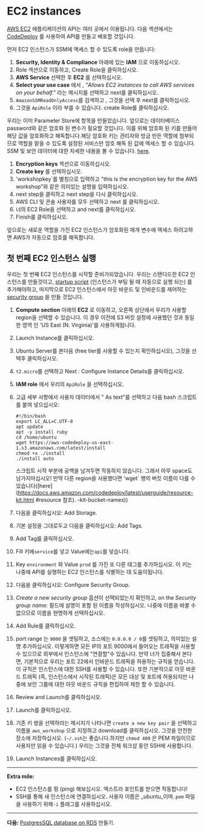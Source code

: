 ﻿# EC2 instances

[AWS EC2](https://aws.amazon.com/ec2/) 애플리케이션의 API는 여러 곳에서 이용됩니다. 다음 섹션에서는 [CodeDeploy](http://docs.aws.amazon.com/codedeploy/latest/userguide/welcome.html) 를 사용하여 API를 만들고 배포할 것입니다.

먼저 EC2 인스턴스가 SSM에 액세스 할 수 있도록 role을 만듭니다:

1. **Security, Identity & Compliance** 아래에 있는 **IAM** 으로 이동하십시오.
2. Role 섹션으로 이동하고, Create Role을 클릭하십시오.
3. **AWS Service** 선택한 후 **EC2** 를 선택하십시오.
4. **Select your use case** 에서 , _"Allows EC2 instances to call AWS services on your behalf."_ 라는 메시지를 선택하고 next를 클릭하십시오.
5. `AmazonSSMReadOnlyAccess`를 검색하고 , 그것을 선택 후 next를 클릭하십시오.
6. 그것을 `ApiRole` 이라 부를 수 있습니다. create Role를 클릭하십시오.

우리는 이미 Parameter Store에 항목을 만들었습니다. 앞으로는 데이터베이스 password와 같은 암호화 된 변수가 필요할 것입니다. 이를 위해 암호화 된 키를 만들어 해당 값을 암호화하고 해독합니다.해당 암호화 키는 관리자와 방금 만든 역할에 첨부되므로 역할을 맡을 수 있도록 설정된 서비스만 암호 해독 된 값에 액세스 할 수 있습니다. SSM 및 보안 데이터에 대한 자세한 내용을 볼 수 있습니다. [here](https://aws.amazon.com/blogs/compute/managing-secrets-for-amazon-ecs-applications-using-parameter-store-and-iam-roles-for-tasks/).

1. **Encryption keys** 섹션으로 이동하십시오.
2. **Create key** 를 선택하십시오.
3. 'workshopkey`를 별칭으로 입력하고 "this is the encryption key for the AWS workshop"와 같은 의미있는 설명을 입력하십시오.
4. next step을 클릭하고 next step을 다시 클릭하십시오.
5. AWS CLI 및 콘솔 사용자를 모두 선택하고 next 를 클릭하십시오.
6. 너의 EC2 Role을 선택하고 and next를 클릭하십시오.
7. Finish를 클릭하십시오.

앞으로는 새로운 역할을 가진 EC2 인스턴스가 암호화된 매개 변수에 액세스 하려고하면 AWS가 자동으로 암호를 해독합니다.

## 첫 번째 EC2 인스턴스 실행

우리는 첫 번째 EC2 인스턴스를 시작할 준비가되었습니다. 우리는 스탠다드한 EC2 인스턴스를 만들것이고, [startup script](http://docs.aws.amazon.com/AWSEC2/latest/UserGuide/user-data.html) (인스턴스가 부팅 될 때 자동으로 실행 되는) 를 추가해야하고, 마지막으로 EC2 인스턴스에서 아웃 바운드 및 인바운드를 제어하는[security group](http://docs.aws.amazon.com/AWSEC2/latest/UserGuide/using-network-security.html) 을 만들 것입니다.

1. **Compute section** 아래의 **EC2** 로 이동하고, 오른쪽 상단에서 우리가 사용할 region을 선택할 수 있습니다. 이 경우 이전에 S3 버킷 설정에 사용했던 것과 동일한 영역 인 'US East (N. Virginia)'를 사용하게됩니다.
2. Launch Instance를 클릭하십시오.
3. Ubuntu Server를 본다음 (free tier를 사용할 수 있는지 확인하십시오), 그것을 선택후 클릭하십시오.
4. `t2.micro`를 선택하고 Next : Configure Instance Details를 클릭하십시오.
5. **IAM role** 에서 우리의 `ApiRole` 을 선택하십시오.
6. 고급 세부 사항에서 사용자 데이터에서 " As text"를 선택하고 다음 bash 스크립트를 붙여 넣으십시오:
    ```
    #!/bin/bash
    export LC_ALL=C.UTF-8
    apt update
    apt -y install ruby
    cd /home/ubuntu
    wget https://aws-codedeploy-us-east-1.s3.amazonaws.com/latest/install
    chmod +x ./install
    ./install auto
    ```

    스크립트 시작 부분에 공백을 남겨두면 작동하지 않습니다. 그래서 아무 space도 남가지마십시오!
    만약 다른 region을 사용했다면 'wget` 행의 버킷 이름이 다를 수 있습니다([here](https://docs.aws.amazon.com/codedeploy/latest/userguide/resource-kit.html #resource 참조). -kit-bucket-names))

7. 다음을 클릭하십시오: Add Storage.
8. 기본 설정을 그대로두고 다음을 클릭하십시오: Add Tags.
9. Add Tag를 클릭하십시오.
10. Fill 키에`service`를 넣고 Value에는`api`를 넣습니다.
11. Key `environment` 와 Value `prod` 를 가진 또 다른 태그를 추가하십시오. 이 키는 나중에 API를 실행하는 EC2 인스턴스를 식별하는 데 도움이됩니다.
12. 다음을 클릭하십시오: Configure Security Group.
13. _Create a new security group_ 옵션이 선택되었는지 확인하고, on the _Security group name:_ 필드에 설명이 포함 된 이름을 작성하십시오. 나중에 이름을 바꿀 수 없으므로 이름을 현명하게 선택하십시오.
14. Add Rule를 클릭하십시오.
15. port range 는 `9000` 을 셋팅하고, 소스에는 `0.0.0.0 / 0`를 셋팅하고, 의미있는 설명 추가하십시오. 이렇게하면 모든 IP의 포트 9000에서 들어오는 트래픽을 사용할 수 있으므로 외부에서 인스턴스에 "연결할"수 있습니다. 만약 너가 집중해서 본다면, 기본적으로 우리는 포트 22에서 인바운드 트래픽을 허용하는 규칙을 얻습니다. 이 규칙은 인스턴스에 대한 SSH를 사용할 수 있습니다. 또한 기본적으로 아웃 바운드 트래픽 (즉, 인스턴스에서 시작된 트래픽)은 모든 대상 및 포트에 허용되지만 나중에 보안 그룹에 대한 아웃 바운드 규칙을 편집하여 제한 할 수 있습니다.
16. Review and Launch를 클릭하십시오.
17. Launch를 클릭하십시오.
18. 기존 키 쌍을 선택하라는 메시지가 나타나면 `create a new key pair` 을 선택하고 이름을 `aws_workshop` 으로 지정하고 download를 클릭하십시오. 그것을 안전한 장소에 저장하십시오. (`~/.ssh`는 좋습니다.하지만 `chmod 400` 은 PEM 파일이므로 사용자만 읽을 수 있습니다.) 우리는 그것을 전체 워크샵 동안 SSH에 사용합니다.
19. Launch Instances를 클릭하십시오.

---
**Extra mile:**

- EC2 인스턴스를 핑 (ping) 해보십시오. 엑스트라 포인트를 받으면 작동합니다!
- SSH를 통해 새 인스턴스에 연결하십시오. 사용자 이름은 _ubuntu_이며`.pem` 파일을 사용하기 위해`-i` 플래그를 사용하십시오.

---
**다음:** [PostgresSQL database on RDS](/workshop/s3-web-ec2-api-rds/03-RDS.md) 만들기.
